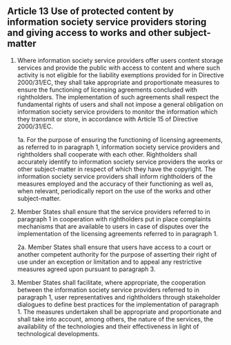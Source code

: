 ## Article 13 Use of protected content by information society service providers storing and giving access to works and other subject-matter

1. Where information society service providers offer users content storage services and provide the public with access to content and where such activity is not eligible for the liability exemptions provided for in Directive 2000/31/EC, they shall take appropriate and proportionate measures to ensure the functioning of licensing agreements concluded with rightholders. The implementation of such agreements shall respect the fundamental rights of users and shall not impose a general obligation on information society service providers to monitor the information which they transmit or store, in accordance with Article 15 of Directive 2000/31/EC.

    1a. For the purpose of ensuring the functioning of licensing agreements, as referred to in paragraph 1, information society service providers and rightholders shall cooperate with each other. Rightholders shall accurately identify to information society service providers the works or other subject-matter in respect of which they have the copyright. The information society service providers shall inform rightholders of the measures employed and the accuracy of their functioning as well as, when relevant, periodically report on the use of the works and other subject-matter.

2. Member States shall ensure that the service providers referred to in paragraph 1 in cooperation with rightholders put in place complaints mechanisms that are available to users in case of disputes over the implementation of the licensing agreements referred to in paragraph 1.

    2a. Member States shall ensure that users have access to a court or another competent authority for the purpose of asserting their right of use under an exception or limitation and to appeal any restrictive measures agreed upon pursuant to paragraph 3.

3. Member States shall facilitate, where appropriate, the cooperation between the information society service providers referred to in paragraph 1, user representatives and rightholders through stakeholder dialogues to define best practices for the implementation of paragraph 1. The measures undertaken shall be appropriate and proportionate and shall take into account, among others, the nature of the services, the availability of the technologies and their effectiveness in light of technological developments.

